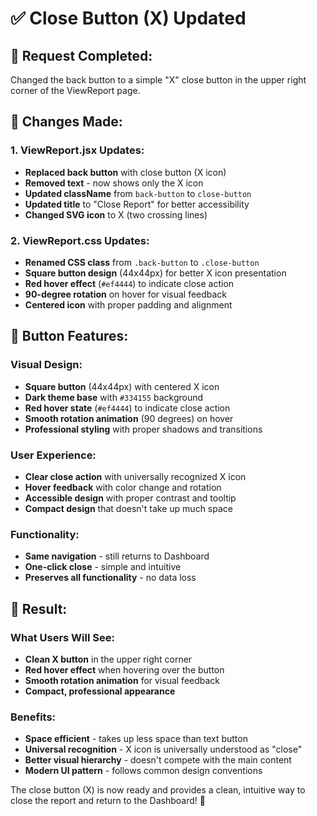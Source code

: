 # ✅ Close Button (X) Updated

## 🎯 **Request Completed:**
Changed the back button to a simple "X" close button in the upper right corner of the ViewReport page.

## 🔧 **Changes Made:**

### **1. ViewReport.jsx Updates:**
- **Replaced back button** with close button (X icon)
- **Removed text** - now shows only the X icon
- **Updated className** from `back-button` to `close-button`
- **Updated title** to "Close Report" for better accessibility
- **Changed SVG icon** to X (two crossing lines)

### **2. ViewReport.css Updates:**
- **Renamed CSS class** from `.back-button` to `.close-button`
- **Square button design** (44x44px) for better X icon presentation
- **Red hover effect** (`#ef4444`) to indicate close action
- **90-degree rotation** on hover for visual feedback
- **Centered icon** with proper padding and alignment

## 🎨 **Button Features:**

### **Visual Design:**
- **Square button** (44x44px) with centered X icon
- **Dark theme base** with `#334155` background
- **Red hover state** (`#ef4444`) to indicate close action
- **Smooth rotation animation** (90 degrees) on hover
- **Professional styling** with proper shadows and transitions

### **User Experience:**
- **Clear close action** with universally recognized X icon
- **Hover feedback** with color change and rotation
- **Accessible design** with proper contrast and tooltip
- **Compact design** that doesn't take up much space

### **Functionality:**
- **Same navigation** - still returns to Dashboard
- **One-click close** - simple and intuitive
- **Preserves all functionality** - no data loss

## 🚀 **Result:**

### **What Users Will See:**
- **Clean X button** in the upper right corner
- **Red hover effect** when hovering over the button
- **Smooth rotation animation** for visual feedback
- **Compact, professional appearance**

### **Benefits:**
- **Space efficient** - takes up less space than text button
- **Universal recognition** - X icon is universally understood as "close"
- **Better visual hierarchy** - doesn't compete with the main content
- **Modern UI pattern** - follows common design conventions

The close button (X) is now ready and provides a clean, intuitive way to close the report and return to the Dashboard! 🎉
